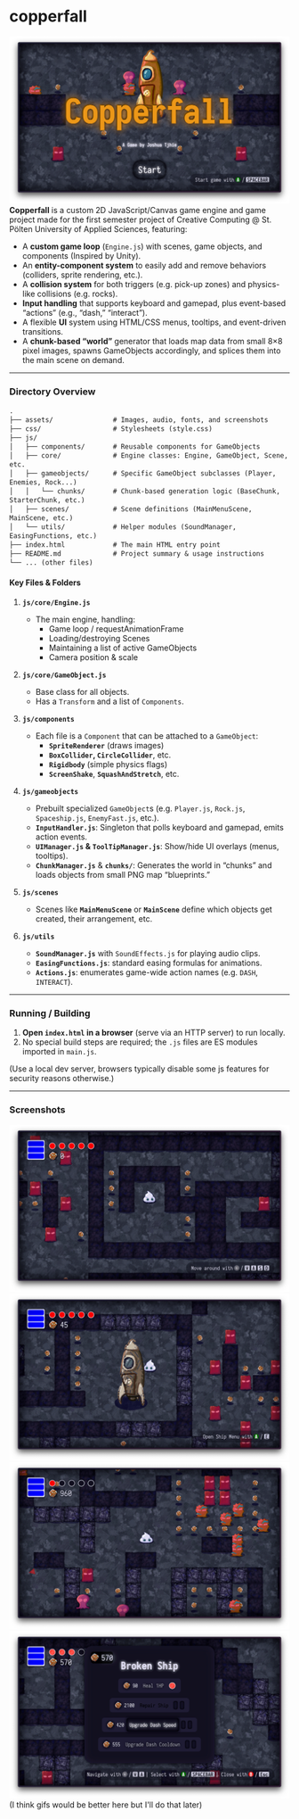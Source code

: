 # copperfall
![screenshot](assets/screenshots/screenshot-1.png)
**Copperfall** is a custom 2D JavaScript/Canvas game engine and game project made for the first semester project of Creative Computing @ St. Pölten University of Applied Sciences, featuring:

- A **custom game loop** (`Engine.js`) with scenes, game objects, and components (Inspired by Unity).  
- An **entity-component system** to easily add and remove behaviors (colliders, sprite rendering, etc.).  
- A **collision system** for both triggers (e.g. pick-up zones) and physics-like collisions (e.g. rocks).  
- **Input handling** that supports keyboard and gamepad, plus event-based “actions” (e.g., “dash,” “interact”).  
- A flexible **UI** system using HTML/CSS menus, tooltips, and event-driven transitions.  
- A **chunk-based “world”** generator that loads map data from small 8×8 pixel images, spawns GameObjects accordingly, and splices them into the main scene on demand.

---

### Directory Overview

```plaintext
.
├── assets/               # Images, audio, fonts, and screenshots
├── css/                  # Stylesheets (style.css)
├── js/
│   ├── components/       # Reusable components for GameObjects
│   ├── core/             # Engine classes: Engine, GameObject, Scene, etc.
│   ├── gameobjects/      # Specific GameObject subclasses (Player, Enemies, Rock...)
│   │   └── chunks/       # Chunk-based generation logic (BaseChunk, StarterChunk, etc.)
│   ├── scenes/           # Scene definitions (MainMenuScene, MainScene, etc.)
│   └── utils/            # Helper modules (SoundManager, EasingFunctions, etc.)
├── index.html            # The main HTML entry point
├── README.md             # Project summary & usage instructions
└── ... (other files)
```

#### Key Files & Folders

1. **`js/core/Engine.js`**  
   - The main engine, handling:
     - Game loop / requestAnimationFrame  
     - Loading/destroying Scenes  
     - Maintaining a list of active GameObjects  
     - Camera position & scale  

2. **`js/core/GameObject.js`**  
   - Base class for all objects.  
   - Has a `Transform` and a list of `Components`.

3. **`js/components`**  
   - Each file is a `Component` that can be attached to a `GameObject`:  
     - **`SpriteRenderer`** (draws images)  
     - **`BoxCollider`, `CircleCollider`**, etc.  
     - **`Rigidbody`** (simple physics flags)  
     - **`ScreenShake`**, **`SquashAndStretch`**, etc.

4. **`js/gameobjects`**  
   - Prebuilt specialized `GameObject`s (e.g. `Player.js`, `Rock.js`, `Spaceship.js`, `EnemyFast.js`, etc.).  
   - **`InputHandler.js`**: Singleton that polls keyboard and gamepad, emits action events.  
   - **`UIManager.js` & `ToolTipManager.js`**: Show/hide UI overlays (menus, tooltips).  
   - **`ChunkManager.js`** & **`chunks/`**: Generates the world in “chunks” and loads objects from small PNG map “blueprints.”

5. **`js/scenes`**  
   - Scenes like **`MainMenuScene`** or **`MainScene`** define which objects get created, their arrangement, etc.

6. **`js/utils`**  
   - **`SoundManager.js`** with `SoundEffects.js` for playing audio clips.  
   - **`EasingFunctions.js`**: standard easing formulas for animations.  
   - **`Actions.js`**: enumerates game-wide action names (e.g. `DASH`, `INTERACT`).

---

### Running / Building

1. **Open `index.html` in a browser** (serve via an HTTP server) to run locally.  
2. No special build steps are required; the `.js` files are ES modules imported in `main.js`.  

(Use a local dev server, browsers typically disable some js features for security reasons otherwise.)

---

### Screenshots
![screenshot](assets/screenshots/screenshot-2.png)
![screenshot](assets/screenshots/screenshot-3.png)
![screenshot](assets/screenshots/screenshot-4.png)
![screenshot](assets/screenshots/screenshot-5.png)
(I think gifs would be better here but I'll do that later)
